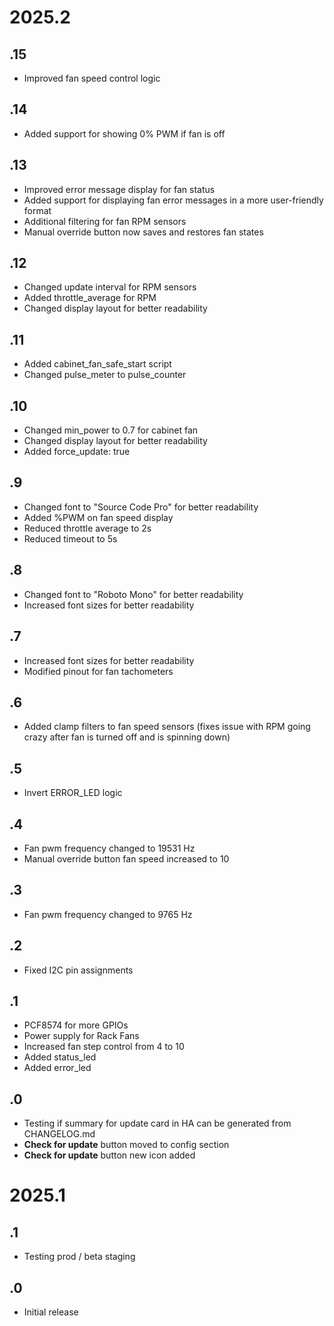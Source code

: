 # 2025.2
## .15
- Improved fan speed control logic
## .14
- Added support for showing 0% PWM if fan is off
## .13
- Improved error message display for fan status
- Added support for displaying fan error messages in a more user-friendly format
- Additional filtering for fan RPM sensors
- Manual override button now saves and restores fan states
## .12
- Changed update interval for RPM sensors
- Added throttle_average for RPM
- Changed display layout for better readability
## .11
- Added cabinet_fan_safe_start script
- Changed pulse_meter to pulse_counter
## .10
- Changed min_power to 0.7 for cabinet fan
- Changed display layout for better readability
- Added force_update: true
## .9
- Changed font to "Source Code Pro" for better readability
- Added %PWM on fan speed display
- Reduced throttle average to 2s
- Reduced timeout to 5s
## .8
- Changed font to "Roboto Mono" for better readability
- Increased font sizes for better readability
## .7
- Increased font sizes for better readability
- Modified pinout for fan tachometers
## .6
- Added clamp filters to fan speed sensors (fixes issue with RPM going crazy after fan is turned off and is spinning down)
## .5
- Invert ERROR_LED logic
## .4
- Fan pwm frequency changed to 19531 Hz
- Manual override button fan speed increased to 10
## .3
- Fan pwm frequency changed to 9765 Hz
## .2
- Fixed I2C pin assignments
## .1
- PCF8574 for more GPIOs
- Power supply for Rack Fans
- Increased fan step control from 4 to 10
- Added status_led
- Added error_led
## .0
- Testing if summary for update card in HA can be generated from CHANGELOG.md
- **Check for update** button moved to config section
- **Check for update** button new icon added
# 2025.1
## .1
- Testing prod / beta staging
## .0
- Initial release
